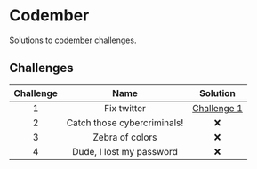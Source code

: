 # Codember

Solutions to [codember](https://codember.dev/) challenges.

## Challenges

| Challenge | Name                        | Solution                                 |
|:---------:|:---------------------------:|:-----------------------------------------:|
| 1         | Fix twitter                 | [Challenge 1](./challenge1/challenge1.js)|
| 2         | Catch those cybercriminals! | ❌                                       |
| 3         | Zebra of colors             | ❌                                       |
| 4         | Dude, I lost my password    | ❌                                       |

